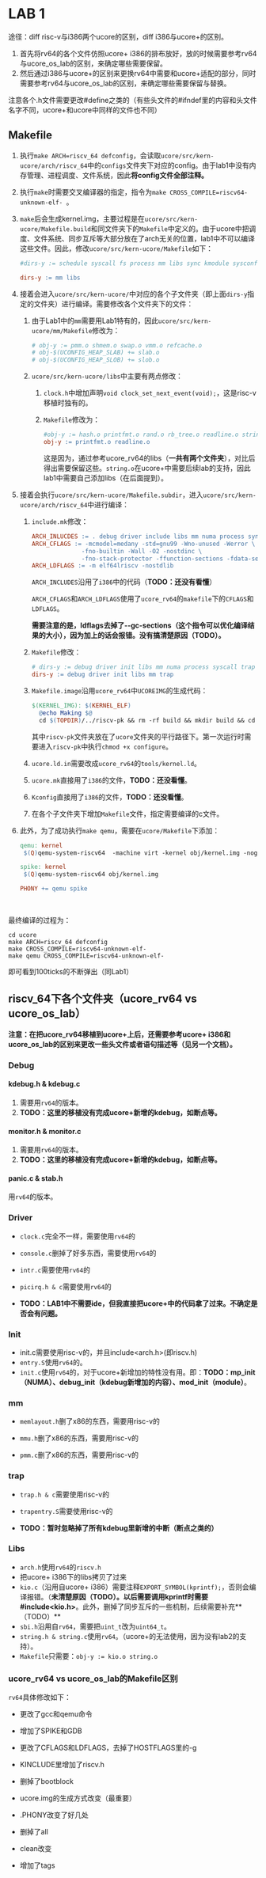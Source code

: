 # LAB 1

途径：diff risc-v与i386两个ucore的区别，diff i386与ucore+的区别。

1. 首先将rv64的各个文件仿照ucore+ i386的排布放好，放的时候需要参考rv64与ucore_os_lab的区别，来确定哪些需要保留。
2. 然后通过i386与ucore+的区别来更换rv64中需要和ucore+适配的部分，同时需要参考rv64与ucore_os_lab的区别，来确定哪些需要保留与替换。

注意各个.h文件需要更改#define之类的（有些头文件的#ifndef里的内容和头文件名字不同，ucore+和ucore中同样的文件也不同）

## Makefile

1. 执行`make ARCH=riscv_64 defconfig`，会读取`ucore/src/kern-ucore/arch/riscv_64`中的`configs`文件夹下对应的config。由于lab1中没有内存管理、进程调度、文件系统，因此**将config文件全部注释。**

2. 执行`make`时需要交叉编译器的指定，指令为`make CROSS_COMPILE=riscv64-unknown-elf- `。

3. `make`后会生成kernel.img，主要过程是在`ucore/src/kern-ucore/Makefile.build`和同文件夹下的`Makefile`中定义的。由于ucore中把调度、文件系统、同步互斥等大部分放在了arch无关的位置，lab1中不可以编译这些文件。因此，修改`ucore/src/kern-ucore/Makefile`如下：

   ```makefile
   #dirs-y := schedule syscall fs process mm libs sync kmodule sysconf numa

   dirs-y := mm libs
   ```

4. 接着会进入`ucore/src/kern-ucore/`中对应的各个子文件夹（即上面`dirs-y`指定的文件夹）进行编译。需要修改各个文件夹下的文件：

   1. 由于Lab1中的`mm`需要用Lab1特有的，因此`ucore/src/kern-ucore/mm/Makefile`修改为：

      ```makefile
      # obj-y := pmm.o shmem.o swap.o vmm.o refcache.o
      # obj-$(UCONFIG_HEAP_SLAB) += slab.o
      # obj-$(UCONFIG_HEAP_SLOB) += slob.o
      ```

   2. `ucore/src/kern-ucore/libs`中主要有两点修改：

      1. `clock.h`中增加声明`void clock_set_next_event(void);`，这是risc-v移植时独有的。

      2. `Makefile`修改为：

         ```makefile
         #obj-y := hash.o printfmt.o rand.o rb_tree.o readline.o string.o bitset.o
         obj-y := printfmt.o readline.o
         ```

         这是因为，通过参考ucore_rv64的libs（**一共有两个文件夹**），对比后得出需要保留这些。`string.o`在ucore+中需要后续lab的支持，因此lab1中需要自己添加libs（在后面提到）。

5. 接着会执行`ucore/src/kern-ucore/Makefile.subdir`，进入`ucore/src/kern-ucore/arch/riscv_64`中进行编译：

   1. `include.mk`修改：

      ```makefile
      ARCH_INLUCDES := . debug driver include libs mm numa process sync trap syscall kmodule driver/acpica/source/include
      ARCH_CFLAGS := -mcmodel=medany -std=gnu99 -Wno-unused -Werror \
      				-fno-builtin -Wall -O2 -nostdinc \
      				-fno-stack-protector -ffunction-sections -fdata-sections
      ARCH_LDFLAGS := -m elf64lriscv -nostdlib
      ```

      `ARCH_INCLUDES`沿用了`i386`中的代码（**TODO：还没有看懂**）

      `ARCH_CFLAGS`和`ARCH_LDFLAGS`使用了`ucore_rv64`的`makefile`下的`CFLAGS`和`LDFLAGS`。

      **需要注意的是，ldflags去掉了--gc-sections（这个指令可以优化编译结果的大小），因为加上的话会报错。没有搞清楚原因（TODO）。**

   2. `Makefile`修改：

      ```makefile
      # dirs-y := debug driver init libs mm numa process syscall trap kmodule
      dirs-y := debug driver init libs mm trap
      ```

   3. `Makefile.image`沿用`ucore_rv64`中`UCOREIMG`的生成代码：

      ```makefile
      $(KERNEL_IMG): $(KERNEL_ELF)
      	@echo Making $@
      	cd $(TOPDIR)/../riscv-pk && rm -rf build && mkdir build && cd build && ../configure --prefix=$(RISCV) --host=riscv64-unknown-elf --with-payload=$(KERNEL_ELF) --disable-fp-emulation --enable-logo && make && cp bbl $(KERNEL_IMG)
      ```

      其中`riscv-pk`文件夹放在了`ucore`文件夹的平行路径下。第一次运行时需要进入`riscv-pk`中执行`chmod +x configure`。

   4. `ucore.ld.in`需要改成`ucore_rv64`的`tools/kernel.ld`。

   5. `ucore.mk`直接用了`i386`的文件，**TODO：还没看懂**。

   6. `Kconfig`直接用了`i386`的文件，**TODO：还没看懂**。

   7. 在各个子文件夹下增加`Makefile`文件，指定需要编译的c文件。

6. 此外，为了成功执行`make qemu`，需要在`ucore/Makefile`下添加：

   ```makefile
   qemu: kernel
   	$(Q)qemu-system-riscv64  -machine virt -kernel obj/kernel.img -nographic

   spike: kernel
   	$(Q)qemu-system-riscv64 obj/kernel.img

   PHONY += qemu spike
   ```

   ​

最终编译的过程为：

```
cd ucore
make ARCH=riscv_64 defconfig
make CROSS_COMPILE=riscv64-unknown-elf-
make qemu CROSS_COMPILE=riscv64-unknown-elf-
```

即可看到100ticks的不断弹出（同Lab1）



## riscv_64下各个文件夹（ucore_rv64 vs ucore_os_lab）

**注意：在把ucore_rv64移植到ucore+上后，还需要参考ucore+ i386和ucore_os_lab的区别来更改一些头文件或者语句描述等（见另一个文档）。**

### Debug

#### kdebug.h & kdebug.c

1. 需要用`rv64`的版本。
2. **TODO：这里的移植没有完成ucore+新增的kdebug，如断点等。**

#### monitor.h & monitor.c

1. 需要用`rv64`的版本。
2. **TODO：这里的移植没有完成ucore+新增的kdebug，如断点等。**

#### panic.c & stab.h

用`rv64`的版本。

### Driver

- `clock.c`完全不一样，需要使用`rv64`的

- `console.c`删掉了好多东西，需要使用`rv64`的

- `intr.c`需要使用`rv64`的

- `picirq.h & c`需要使用`rv64`的

- **TODO：LAB1中不需要ide，但我直接把ucore+中的代码拿了过来。不确定是否会有问题。**



### Init

- init.c需要使用risc-v的，并且include<arch.h>(即riscv.h)
- `entry.S`使用`rv64`的。
- `init.c`使用`rv64`的，对于ucore+新增加的特性没有用。即：**TODO：mp_init（NUMA）、debug_init（kdebug新增加的内容）、mod_init（module）**。



### mm

- `memlayout.h`删了x86的东西，需要用risc-v的

- `mmu.h`删了x86的东西，需要用risc-v的

- `pmm.c`删了x86的东西，需要用risc-v的



### trap

- `trap.h & c`需要使用risc-v的

- `trapentry.S`需要使用risc-v的

- **TODO：暂时忽略掉了所有kdebug里新增的中断（断点之类的）**



### Libs

- `arch.h`使用`rv64`的`riscv.h`
- 把ucore+ i386下的libs拷贝了过来
- `kio.c`（沿用自ucore+ i386）需要注释`EXPORT_SYMBOL(kprintf);`，否则会编译报错。（**未清楚原因（TODO）。以后需要调用kprintf时需要#include<kio.h>**。此外，删掉了同步互斥的一些机制，后续需要补充**（TODO）**
- `sbi.h`沿用自`rv64`，需要把`uint_t`改为`uint64_t`。
- `string.h & string.c`使用`rv64`。（ucore+的无法使用，因为没有lab2的支持）。
- `Makefile`只需要：`obj-y := kio.o string.o`



### ucore_rv64 vs ucore_os_lab的Makefile区别

`rv64`具体修改如下：

- 更改了gcc和qemu命令

- 增加了SPIKE和GDB

- 更改了CFLAGS和LDFLAGS，去掉了HOSTFLAGS里的-g

- KINCLUDE里增加了riscv.h

- 删掉了bootblock

- ucore.img的生成方式改变（最重要）

- .PHONY改变了好几处

- 删掉了all

- clean改变

- 增加了tags









